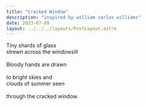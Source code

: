 ```yaml
---
title: "Cracked Window"
description: "inspired by william carlos williams"
date: 2023-07-09
layout: ../../../layouts/PostLayout.astro
---
```


Tiny shards of glass  
strewn across the windowsill  
<br>
Bloody hands are drawn  
<br>
to bright skies and  
clouds of summer seen  
<br>
through the cracked window.
